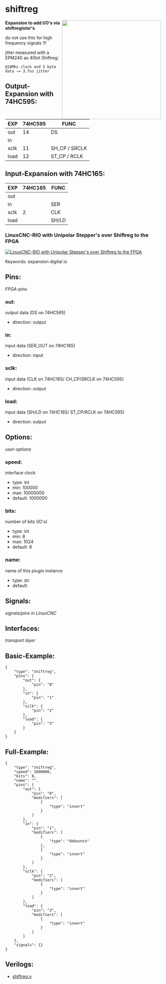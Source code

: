 # shiftreg

<img align="right" width="320" src="image.png">

**Expansion to add I/O's via shiftregister's**

do not use this for high frequency signals !!!

jitter measured with a EPM240 as 40bit Shiftreg:
```
@10Mhz clock and 5 byte data ~= 3.7us jitter
```

## Output-Expansion with 74HC595:

| EXP | 74HC595 | FUNC |
| --- | --- | --- |
| out | 14 | DS |
| in |  | |
| sclk | 11 | SH_CP / SRCLK |
| load | 12 | ST_CP / RCLK |

## Input-Expansion with 74HC165:

| EXP | 74HC165 | FUNC |
| --- | --- | --- |
| out |  | |
| in |  | SER |
| sclk | 2 | CLK |
| load |  | SH/LD |

### LinuxCNC-RIO with Unipolar Stepper's over Shiftreg to the FPGA
[![LinuxCNC-RIO with Unipolar Stepper's over Shiftreg to the FPGA](https://img.youtube.com/vi/NlLd5CRCOac/0.jpg)](https://www.youtube.com/shorts/NlLd5CRCOac "LinuxCNC-RIO with Unipolar Stepper's over Shiftreg to the FPGA")

Keywords: expansion digital io

## Pins:
*FPGA-pins*
### out:
output data (DS on 74HC595)

 * direction: output

### in:
input data (SER_OUT on 74HC165)

 * direction: input

### sclk:
input data (CLK on 74HC165/ CH_CP/SRCLK on 74HC595)

 * direction: output

### load:
input data (SH/LD on 74HC165/ ST_CP/RCLK on 74HC595)

 * direction: output


## Options:
*user-options*
### speed:
interface clock

 * type: int
 * min: 100000
 * max: 10000000
 * default: 1000000

### bits:
number of bits (IO's)

 * type: int
 * min: 8
 * max: 1024
 * default: 8

### name:
name of this plugin instance

 * type: str
 * default: 


## Signals:
*signals/pins in LinuxCNC*


## Interfaces:
*transport layer*


## Basic-Example:
```
{
    "type": "shiftreg",
    "pins": {
        "out": {
            "pin": "0"
        },
        "in": {
            "pin": "1"
        },
        "sclk": {
            "pin": "2"
        },
        "load": {
            "pin": "3"
        }
    }
}
```

## Full-Example:
```
{
    "type": "shiftreg",
    "speed": 1000000,
    "bits": 8,
    "name": "",
    "pins": {
        "out": {
            "pin": "0",
            "modifiers": [
                {
                    "type": "invert"
                }
            ]
        },
        "in": {
            "pin": "1",
            "modifiers": [
                {
                    "type": "debounce"
                },
                {
                    "type": "invert"
                }
            ]
        },
        "sclk": {
            "pin": "2",
            "modifiers": [
                {
                    "type": "invert"
                }
            ]
        },
        "load": {
            "pin": "3",
            "modifiers": [
                {
                    "type": "invert"
                }
            ]
        }
    },
    "signals": {}
}
```

## Verilogs:
 * [shiftreg.v](shiftreg.v)
